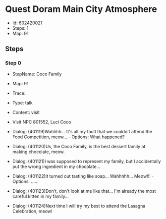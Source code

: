# Quest Doram Main City Atmosphere

- Id: 602420021
- Steps: 1
- Map: 91

## Steps

### Step 0
- StepName:  Coco Family
- Map:  91
- Trace:  
- Type:  talk
- Content:  visit
- Visit NPC 801552, Luci Coco

- Dialog: (401119)Wahhhh... It's all my fault that we couldn't attend the Food Competition, meow... - Options: What happened?
- Dialog: (401120)Us, the Coco Family, is the best dessert family at making chocolate, meow.
- Dialog: (401121)I was supposed to represent my family, but I accidentally put the wrong ingredient in my chocolate...
- Dialog: (401122)It turned out tasting like soap... Wahhhhh... Meow!!! - Options: ……
- Dialog: (401123)Don't, don't look at me like that... I'm already the most careful kitten in my family...
- Dialog: (401124)Next time I will try my best to attend the Lasagna Celebration, meow!


